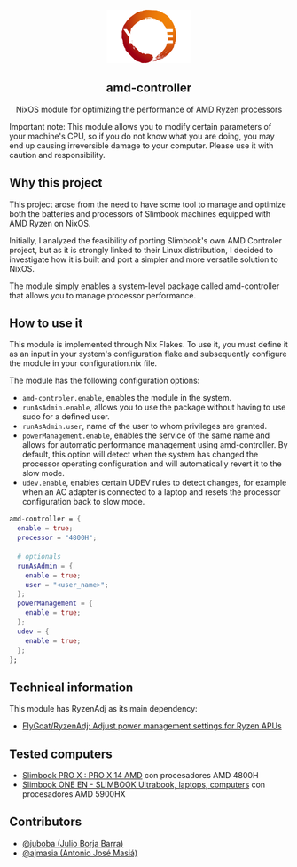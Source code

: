<p align="center">
    <img src="./logo.png" alt="amd-controller" height="96">
  <h2 align="center">amd-controller</h2>
  <p align="center">NixOS module for optimizing the performance of AMD Ryzen processors</p>
</p>


Important note: This module allows you to modify certain parameters of your machine's CPU, so if you do not know what you are doing, you may end up causing irreversible damage to your computer. Please use it with caution and responsibility.


## Why this project

This project arose from the need to have some tool to manage and optimize both the batteries and processors of Slimbook machines equipped with AMD Ryzen on NixOS.

Initially, I analyzed the feasibility of porting Slimbook's own AMD Controler project, but as it is strongly linked to their Linux distribution, I decided to investigate how it is built and port a simpler and more versatile solution to NixOS.

The module simply enables a system-level package called amd-controller that allows you to manage processor performance.

## How to use it

This module is implemented through Nix Flakes. To use it, you must define it as an input in your system's configuration flake and subsequently configure the module in your configuration.nix file.

The module has the following configuration options:

- `amd-controler.enable`, enables the module in the system.
- `runAsAdmin.enable`, allows you to use the package without having to use sudo for a defined user.
- `runAsAdmin.user`, name of the user to whom privileges are granted.
- `powerManagement.enable`, enables the service of the same name and allows for automatic performance management using amd-controller. By default, this option will detect when the system has changed the processor operating configuration and will automatically revert it to the slow mode.
- `udev.enable`, enables certain UDEV rules to detect changes, for example when an AC adapter is connected to a laptop and resets the processor configuration back to slow mode.
 
```nix
amd-controller = {
  enable = true;
  processor = "4800H";
  
  # optionals
  runAsAdmin = {
    enable = true;
    user = "<user_name>";
  };
  powerManagement = {
    enable = true;
  };
  udev = {
    enable = true;
  };
};
```
## Technical information

This module has RyzenAdj as its main dependency:

- [FlyGoat/RyzenAdj: Adjust power management settings for Ryzen APUs](https://github.com/FlyGoat/RyzenAdj)


## Tested computers
- [Slimbook PRO X : PRO X 14 AMD](https://slimbook.es/en/store/slimbook-pro-x/prox-amd5-comprar) con procesadores AMD 4800H
- [Slimbook ONE EN - SLIMBOOK Ultrabook, laptops, computers](https://slimbook.es/en/one-en) con procesadores AMD 5900HX

## Contributors
- [@juboba (Julio Borja Barra)](https://github.com/juboba)
- [@ajmasia (Antonio José Masiá)](https://github.com/ajmasia)



